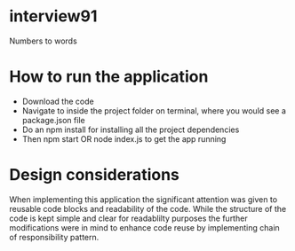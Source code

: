 # interview91
Numbers to words

# How to run the application
- Download the code
- Navigate to inside the project folder on terminal, where you would see a package.json file
- Do an npm install for installing all the project dependencies
- Then npm start OR node index.js to get the app running

# Design considerations
When implementing this application the significant attention was given to reusable code blocks and readability of the code.
While the structure of the code is kept simple and clear for readablilty purposes the further modifications were in mind to enhance code reuse by implementing chain of responsibility pattern. 
